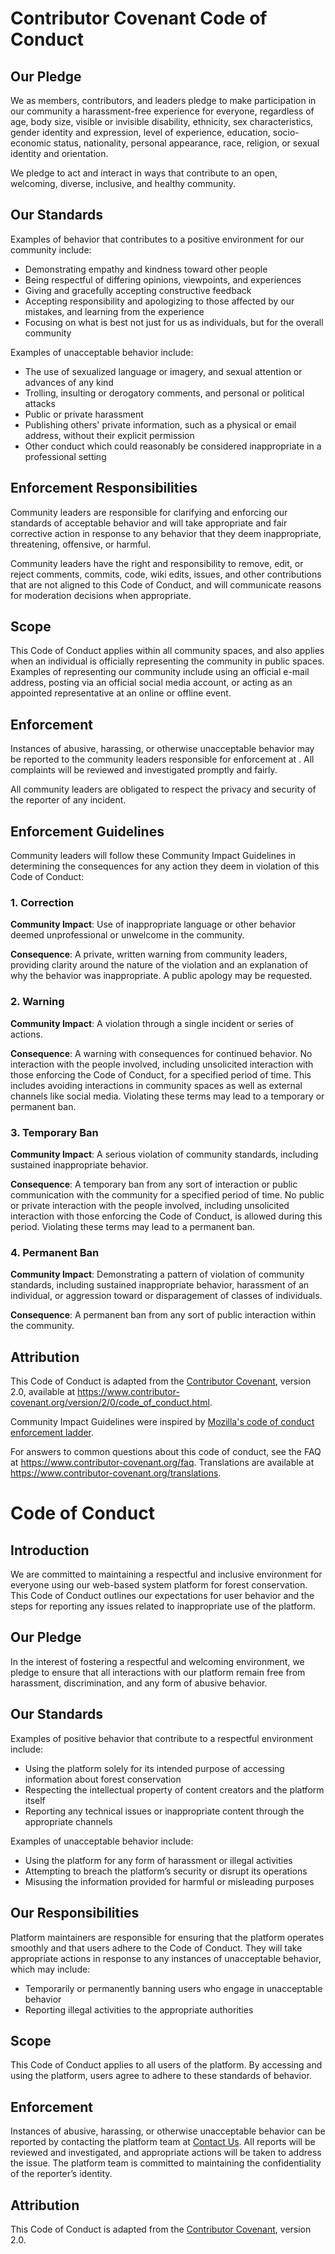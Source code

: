 # Contributor Covenant Code of Conduct

## Our Pledge

We as members, contributors, and leaders pledge to make participation in our
community a harassment-free experience for everyone, regardless of age, body
size, visible or invisible disability, ethnicity, sex characteristics, gender
identity and expression, level of experience, education, socio-economic status,
nationality, personal appearance, race, religion, or sexual identity
and orientation.

We pledge to act and interact in ways that contribute to an open, welcoming,
diverse, inclusive, and healthy community.

## Our Standards

Examples of behavior that contributes to a positive environment for our
community include:

* Demonstrating empathy and kindness toward other people
* Being respectful of differing opinions, viewpoints, and experiences
* Giving and gracefully accepting constructive feedback
* Accepting responsibility and apologizing to those affected by our mistakes,
  and learning from the experience
* Focusing on what is best not just for us as individuals, but for the
  overall community

Examples of unacceptable behavior include:

* The use of sexualized language or imagery, and sexual attention or
  advances of any kind
* Trolling, insulting or derogatory comments, and personal or political attacks
* Public or private harassment
* Publishing others' private information, such as a physical or email
  address, without their explicit permission
* Other conduct which could reasonably be considered inappropriate in a
  professional setting

## Enforcement Responsibilities

Community leaders are responsible for clarifying and enforcing our standards of
acceptable behavior and will take appropriate and fair corrective action in
response to any behavior that they deem inappropriate, threatening, offensive,
or harmful.

Community leaders have the right and responsibility to remove, edit, or reject
comments, commits, code, wiki edits, issues, and other contributions that are
not aligned to this Code of Conduct, and will communicate reasons for moderation
decisions when appropriate.

## Scope

This Code of Conduct applies within all community spaces, and also applies when
an individual is officially representing the community in public spaces.
Examples of representing our community include using an official e-mail address,
posting via an official social media account, or acting as an appointed
representative at an online or offline event.

## Enforcement

Instances of abusive, harassing, or otherwise unacceptable behavior may be
reported to the community leaders responsible for enforcement at
.
All complaints will be reviewed and investigated promptly and fairly.

All community leaders are obligated to respect the privacy and security of the
reporter of any incident.

## Enforcement Guidelines

Community leaders will follow these Community Impact Guidelines in determining
the consequences for any action they deem in violation of this Code of Conduct:

### 1. Correction

**Community Impact**: Use of inappropriate language or other behavior deemed
unprofessional or unwelcome in the community.

**Consequence**: A private, written warning from community leaders, providing
clarity around the nature of the violation and an explanation of why the
behavior was inappropriate. A public apology may be requested.

### 2. Warning

**Community Impact**: A violation through a single incident or series
of actions.

**Consequence**: A warning with consequences for continued behavior. No
interaction with the people involved, including unsolicited interaction with
those enforcing the Code of Conduct, for a specified period of time. This
includes avoiding interactions in community spaces as well as external channels
like social media. Violating these terms may lead to a temporary or
permanent ban.

### 3. Temporary Ban

**Community Impact**: A serious violation of community standards, including
sustained inappropriate behavior.

**Consequence**: A temporary ban from any sort of interaction or public
communication with the community for a specified period of time. No public or
private interaction with the people involved, including unsolicited interaction
with those enforcing the Code of Conduct, is allowed during this period.
Violating these terms may lead to a permanent ban.

### 4. Permanent Ban

**Community Impact**: Demonstrating a pattern of violation of community
standards, including sustained inappropriate behavior,  harassment of an
individual, or aggression toward or disparagement of classes of individuals.

**Consequence**: A permanent ban from any sort of public interaction within
the community.

## Attribution

This Code of Conduct is adapted from the [Contributor Covenant][homepage],
version 2.0, available at
https://www.contributor-covenant.org/version/2/0/code_of_conduct.html.

Community Impact Guidelines were inspired by [Mozilla's code of conduct
enforcement ladder](https://github.com/mozilla/diversity).

[homepage]: https://www.contributor-covenant.org

For answers to common questions about this code of conduct, see the FAQ at
https://www.contributor-covenant.org/faq. Translations are available at
https://www.contributor-covenant.org/translations.

# Code of Conduct
## Introduction
We are committed to maintaining a respectful and inclusive environment for everyone using our web-based system platform for forest conservation. This Code of Conduct outlines our expectations for user behavior and the steps for reporting any issues related to inappropriate use of the platform.

## Our Pledge
In the interest of fostering a respectful and welcoming environment, we pledge to ensure that all interactions with our platform remain free from harassment, discrimination, and any form of abusive behavior.

## Our Standards
Examples of positive behavior that contribute to a respectful environment include:

* Using the platform solely for its intended purpose of accessing information about forest conservation
* Respecting the intellectual property of content creators and the platform itself
* Reporting any technical issues or inappropriate content through the appropriate channels

Examples of unacceptable behavior include:

* Using the platform for any form of harassment or illegal activities
* Attempting to breach the platform’s security or disrupt its operations
* Misusing the information provided for harmful or misleading purposes
  
## Our Responsibilities
Platform maintainers are responsible for ensuring that the platform operates smoothly and that users adhere to the Code of Conduct. They will take appropriate actions in response to any instances of unacceptable behavior, which may include:

* Temporarily or permanently banning users who engage in unacceptable behavior
* Reporting illegal activities to the appropriate authorities
  
## Scope
This Code of Conduct applies to all users of the platform. By accessing and using the platform, users agree to adhere to these standards of behavior.

## Enforcement
Instances of abusive, harassing, or otherwise unacceptable behavior can be reported by contacting the platform team at [Contact Us](https://survey123.arcgis.com/share/b7a2b62d516d42299ce895615906f14a?portalUrl=https://jhsarawak.maps.arcgis.com). All reports will be reviewed and investigated, and appropriate actions will be taken to address the issue. The platform team is committed to maintaining the confidentiality of the reporter’s identity.

## Attribution
This Code of Conduct is adapted from the [Contributor Covenant](https://www.contributor-covenant.org/), version 2.0.
